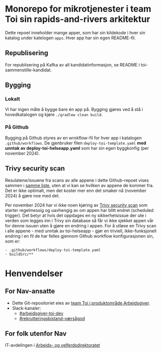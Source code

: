 # Monorepo for mikrotjenester i team Toi sin rapids-and-rivers arkitektur

Dette repoet inneholder mange apper, som har sin kildekode i hver sin katalog under katelogen `apps`. Hver app har sin egen README-fil.

## Republisering
For republisering på Kafka av all kandidatinformasjon, se README i toi-sammenstille-kandidat. 

## Bygging

### Lokalt
Vi har ingen måte å bygge bare én app på. Bygging gjøres ved å stå i hovedkatalogen og kjøre `./gradlew clean build`.

### På Github
Bygging på Github styres av en wrokflow-fil for hver app i katalogen `.github/workflows`. De gjenbruker filen `deploy-toi-template.yaml` **med unntak av deploy-toi-helseapp.yaml** som har sin egen byggkonfig (per november 2024).

## Trivy security scan
Resulatene/issuene fra scans av alle appene i dette Github-repoet vises sammen i [samme liste](https://github.com/navikt/toi-rapids-and-rivers/security/code-scanning), uten at vi kan se hvilken av appene de kommer fra. Det er ikke optimalt, men det koster mer enn det smaker nå (november 2024) å gjøre noe med det.

Per november 2024 har vi ikke noen kjøring av [Trivy security scan](https://sikkerhet.nav.no/docs/verktoy/trivy) som starter regelmessig og uavhengig av om appen har blitt endret (scheduled trigger). Det betyr at hvis det oppdages en ny sikkerhetsissue der ute i verden som legges inn i Trivy sin database så får vi ikke sjekket appen vår for denne issuen uten å gjøre en endring i appen. For å utløse en Trivy scan i alle appene - med unntak av toi-helseapp - gjør en triviell, ikke-funksjonell endring i en fil de har felles gjennom Github workflow konfigurasjonen sin, som er:
```
- .github/workflows/deploy-toi-template.yaml
- buildSrc/**
```

# Henvendelser

## For Nav-ansatte

* Dette Git-repositoriet eies
  av [team Toi i produktområde Arbeidsgiver](https://teamkatalog.nav.no/team/76f378c5-eb35-42db-9f4d-0e8197be0131).
* Slack-kanaler:
    * [#arbeidsgiver-toi-dev](https://nav-it.slack.com/archives/C02HTU8DBSR)
    * [#rekrutteringsbistand-værsågod](https://nav-it.slack.com/archives/C02HWV01P54)

## For folk utenfor Nav

IT-avdelingen i [Arbeids- og velferdsdirektoratet](https://www.nav.no/no/NAV+og+samfunn/Kontakt+NAV/Relatert+informasjon/arbeids-og-velferdsdirektoratet-kontorinformasjon)

